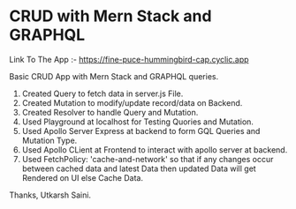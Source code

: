 # CRUD with Mern Stack and GRAPHQL

Link To The App :- https://fine-puce-hummingbird-cap.cyclic.app

 Basic CRUD App with Mern Stack and GRAPHQL queries.

 1. Created Query to fetch data in server.js File.
 2. Created Mutation to modify/update record/data on Backend.
 3. Created Resolver to handle Query and Mutation.
 4. Used Playground at localhost for Testing Quories and Mutation.
 5. Used Apollo Server Express at backend to form GQL Queries and Mutation Type.
 6. Used Apollo CLient at Frontend to interact with apollo server at backend.
 7. Used FetchPolicy: 'cache-and-network' so that if any changes occur between cached data and
    latest Data then updated Data will get Rendered on UI else Cache Data.

Thanks,
Utkarsh Saini.    
